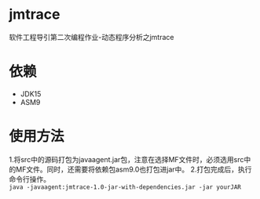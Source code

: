 # jmtrace
软件工程导引第二次编程作业-动态程序分析之jmtrace
# 依赖
* JDK15
* ASM9
# 使用方法
1.将src中的源码打包为javaagent.jar包，注意在选择MF文件时，必须选用src中的MF文件。同时，还需要将依赖包asm9.0也打包进jar中。
2.打包完成后，执行命令行操作。  
`java -javaagent:jmtrace-1.0-jar-with-dependencies.jar -jar yourJAR`
